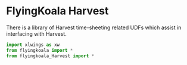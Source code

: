 
# FlyingKoala Harvest

There is a library of Harvest time-sheeting related UDFs which assist in interfacing with Harvest.

```Python
import xlwings as xw
from flyingkoala import *
from flyingkoala_Harvest import *
```
